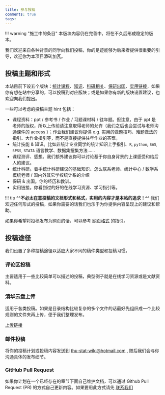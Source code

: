 ```yaml
---
title: 参与投稿
comments: true
tags: 
---
```


!!! warning "施工中的条目"
    本版块内容仍在完善中，将在不久后形成稳定的版本。

我们欢迎来自各种背景的同学向我们投稿，你的足迹能够为后来者提供很重要的引导，欢迎你为本项目添砖加瓦。

## 投稿主题和形式

本站目前下设五个版块：[统计课程](../course/index.md)、[知识](../knowledge/index.md)、[科研相关](../research/index.md)、[保研出国](../placement/index.md)、[实用链接](../link/index.md)，如果你有想在站中分享的，可以投稿到对应版块；或是如果你有新的版块设置建议，也欢迎向我们提出。

一些可以考虑的投稿主题 hint 包括：

-   课程资料：ppt / 参考书 / 作业 / 习题课材料 / 往年题。但注意，由于 ppt 是老师的版权，所以上传前请注意取得老师的允许（我们之后也会尝试与老师沟通课件的 access ）；作业我们建议你提供 e.g. 实用的做题技巧、难题做法的指引、大作业指引等，而不是直接提供往年作业的答案。
-   统计技能 & 知识。比如非统计专业同学的统计知识上手指引、`R`, `python`, `SAS`, `SPSS`, `STATA` 语言教学、数据集搜集方法……
-   课程测评、感想。我们额外建议你可以讨论基于你自身背景的上课感受和给后人的建议。
-   统计科研。着手统计科研建议的基础知识、怎么联系老师、统计中心 / 数学系概统老师 / 国内外其它学校统计系的介绍
-   保研 & 出国。你的经历和教训。
-   实用链接。你看到过的好的在线学习资源、学习指引等。

!!! tip
    **^^不必太在意投稿的文档形式和格式，实用的内容才是本站的追求！^^** 我们欢迎任何形式的投稿，如果你需要的话我们也乐于为你提供内容呈现上的建议和帮助。

如果你希望将投稿发布为网页的话，可以参考 [网页格式](format.md) 的指引。

## 投稿途径

我们设置了多种投稿途径以适应大家不同的稿件类型和投稿习惯。

### 评论区投稿

主要适用于一些比较简单可以描述的投稿，典型例子就是在线学习资源或是文献资料。

### 清华云盘上传

适用于各类投稿。如果是目录结构比较复杂的多个文件的话最好先组织成一个比较规则的文件夹再上传，便于我们整理发布。

[上传链接](https://cloud.tsinghua.edu.cn/u/d/38bbda47dc97449b986a/)

### 邮件投稿

将你的投稿计划或投稿内容发送到 [thu-stat-wiki@hotmail.com](mailto:thu-stat-wiki@hotmail.com) , 随后我们会与你沟通具体的发布细节。

### GitHub Pull Request

如果你计划在一个已经存在的章节下面自己维护文档，可以通过 Github Pull Request (PR) 的方式自己更新内容。如果要用此方式请先 [联系我们](mailto:thu-stat-wiki@hotmail.com)
